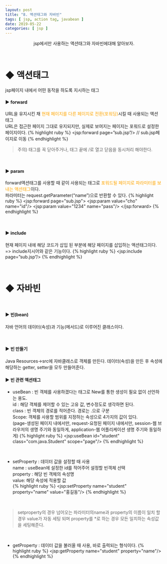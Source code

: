 ```yaml
---
layout: post
title: "8. 액션태그와 자바빈"
tags: [ jsp, action tag, javabean ]
date: 2019-05-22
categories: [ jsp ]
---
```


<p align="center">
    jsp에서만 사용하는 액션태그와 자바빈에대해 알아보자.
</p><br/>

# ◆ 액션태그
jsp페이지 내에서 어떤 동작을 하도록 지시하는 태그

#### ▶ forward
URL을 유지시킨 채 <font color="orange">현재 페이지를 다른 페이지로 전환(포워딩)</font>시킬 때 사용되는 액션 태그<br/>
URL은 접근한 페이지 그대로 유지되지만, 실제로 보여지는 페이지는 포워드로 설정한 페이지이다.
{% highlight ruby %}
<jsp:forward page=”sub.jsp”/>  // sub.jsp페이지로 이동
{% endhighlight %}

> 주의) 태그를 꼭 닫아주거나, 태그 끝에 /로 열고 닫음을 동시처리 해야한다.

<br/>

#### ▶ param
forward액션태그를 사용할 때 같이 사용되는 태그로 <font color="orange">포워드될 페이지로 파라미터를 보내는 액션태그</font>이다.<br/>
파라미터는 request.getParameter(“name”)으로 반환할 수 있다. 
{% highlight ruby %}
<jsp:forward page="sub.jsp">
	<jsp:param value="cho" name="id"/>
	<jsp:param value="1234" name="pass"/>
</jsp:forward>
{% endhighlight %}

<br/>

#### ▶ include
현재 페이지 내에 해당 코드가 삽입 된 부분에 해당 페이지를 삽입하는 액션태그이다.<br/>
=> include지시어와 같은 기능이다.
{% highlight ruby %}
<jsp:include page=”sub.jsp”/>
{% endhighlight %}

<br/>

# ◆ 자바빈
<br/>

#### ▶ 빈(bean)
자바 언어의 데이터(속성)과 기능(메서드)로 이루어진 클래스이다.

<br/>

#### ▶ 빈 만들기
 Java Resources->src에 자바클래스로 객체를 만든다. 데이터(속성)을 만든 후 속성에 해당하는 getter, setter을 모두 만들어준다.

#### ▶ 빈 관련 액션태그
- useBean
: 빈 객체를 사용하겠다는 태그로 New를 통한 생성이 필요 없이 선언하는 용도.<br/>
id : 해당 객체를 제어할 수 있는 고유 값, 변수정도로 생각하면 된다.<br/>
class : 빈 객체의 경로를 적어준다. 경로는 .으로 구분<br/>
Scope: 객체를 사용할 범위를 지정하는 속성으로 4가지의 값이 있다.<br/>
(page-생성된 페이지 내에서만, request-요청된 페이지 내에서만, session-웹 브라우저의 생명 주기와 동일하게, application-웹 어플리케이션 생명 주기와 동일하게)
{% highlight ruby %}
<jsp:useBean id="student" class="com.java.Student" scope="page"/>
{% endhighlight %}
<br/>

- setProperty
: 데이터 값을 설정할 때 사용<br/>
name : useBean에 설정한 id를 적어주어 설정할 빈객체 선택<br/>
property : 해당 빈 객체의 속성명 <br/>
value: 해당 속성에 적용할 값<br/>
{% highlight ruby %}
<jsp:setProperty name="student" property="name" value="홍길동"/>
{% endhighlight %}
<br/>

> setproperty의 경우 넘어오는 파라미터의name과 property의 이름이 일치 할 경우 value가 자동 세팅 되며 property를 *로 하는 경우 모든 일치하는 속성값을 세팅해준다.

<br/>

- getProperty
: 데이터 값을 불러올 때 사용, 바로 출력되는 형식이다.
{% highlight ruby %}
<jsp:getProperty name="student" property="name"/>
{% endhighlight %}










<br/>